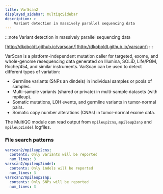 ```yaml
---
title: VarScan2
displayed_sidebar: multiqcSidebar
description: >
    Variant detection in massively parallel sequencing data
---
```


<!--
~~~~~ DO NOT EDIT ~~~~~
This file is autogenerated from the MultiQC module python docstring.
Do not edit the markdown, it will be overwritten.

File path for the source of this content: multiqc/modules/varscan2/varscan2.py
~~~~~~~~~~~~~~~~~~~~~~~
-->

:::note
Variant detection in massively parallel sequencing data

[http://dkoboldt.github.io/varscan/](http://dkoboldt.github.io/varscan/)
:::

VarScan is a platform-independent mutation caller for targeted, exome, and whole-genome
resequencing data generated on Illumina, SOLiD, Life/PGM, Roche/454, and similar instruments.
VarScan can be used to detect different types of variation:
- Germline variants (SNPs an dindels) in individual samples or pools of samples.
- Multi-sample variants (shared or private) in multi-sample datasets (with mpileup).
- Somatic mutations, LOH events, and germline variants in tumor-normal pairs.
- Somatic copy number alterations (CNAs) in tumor-normal exome data.

The MultiQC module can read output from `mpileup2cns`, `mpileup2snp` and `mpileup2indel` logfiles.

### File search patterns

```yaml
varscan2/mpileup2cns:
  contents: Only variants will be reported
  num_lines: 3
varscan2/mpileup2indel:
  contents: Only indels will be reported
  num_lines: 3
varscan2/mpileup2snp:
  contents: Only SNPs will be reported
  num_lines: 3
```
    